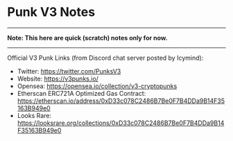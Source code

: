# Punk V3 Notes


---

**Note: This here are quick (scratch) notes only for now.**

---

Official V3 Punk Links (from Discord chat server posted by Icymind):

- Twitter: https://twitter.com/PunksV3
- Website: https://v3punks.io/
- Opensea: https://opensea.io/collection/v3-cryptopunks
- Etherscan ERC721A Optimized Gas Contract: https://etherscan.io/address/0xD33c078C2486B7Be0F7B4DDa9B14F35163B949e0
- Looks Rare: https://looksrare.org/collections/0xD33c078C2486B7Be0F7B4DDa9B14F35163B949e0 



